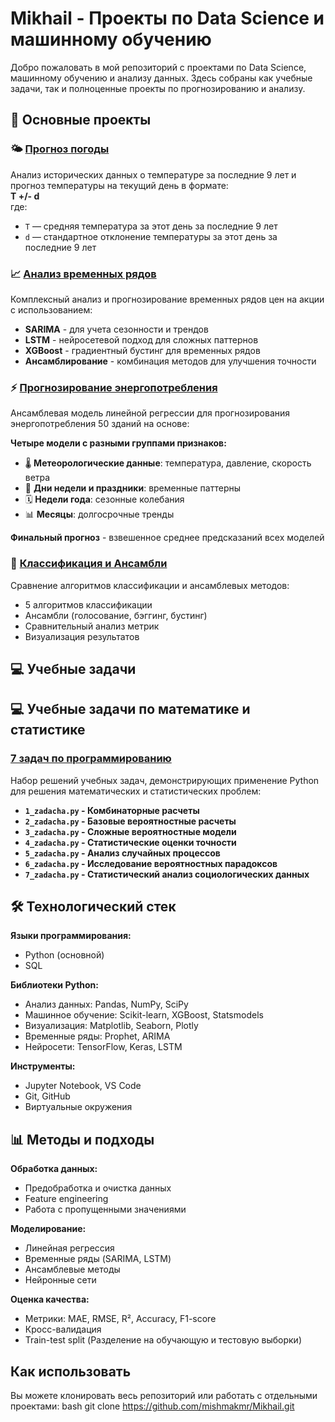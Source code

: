 # Mikhail - Проекты по Data Science и машинному обучению

Добро пожаловать в мой репозиторий с проектами по Data Science, машинному обучению и анализу данных. Здесь собраны как учебные задачи, так и полноценные проекты по прогнозированию и анализу.

## 🚀 Основные проекты

### 🌤️ [Прогноз погоды](./Прогноз%20погоды/)
Анализ исторических данных о температуре за последние 9 лет и прогноз температуры на текущий день в формате:  
**T +/- d**  
где:
- `T` — средняя температура за этот день за последние 9 лет
- `d` — стандартное отклонение температуры за этот день за последние 9 лет

### 📈 [Анализ временных рядов](./Analiz%20vremennykh%20ryadov/)
Комплексный анализ и прогнозирование временных рядов цен на акции с использованием:
- **SARIMA** - для учета сезонности и трендов
- **LSTM** - нейросетевой подход для сложных паттернов
- **XGBoost** - градиентный бустинг для временных рядов
- **Ансамблирование** - комбинация методов для улучшения точности

### ⚡ [Прогнозирование энергопотребления](./Kursovoy_proyekt_Rasschitat_dannye_po_energopotrebleniyu/)
Ансамблевая модель линейной регрессии для прогнозирования энергопотребления 50 зданий на основе:

**Четыре модели с разными группами признаков:**
- 🌡️ **Метеорологические данные**: температура, давление, скорость ветра
- 📅 **Дни недели и праздники**: временные паттерны
- 🗓️ **Недели года**: сезонные колебания
- 📊 **Месяцы**: долгосрочные тренды

**Финальный прогноз** - взвешенное среднее предсказаний всех моделей

### 🔮 [Классификация и Ансамбли](./zadaniye_klassifikatsiya_i_ansambli/)
Сравнение алгоритмов классификации и ансамблевых методов:
- 5 алгоритмов классификации
- Ансамбли (голосование, бэггинг, бустинг)
- Сравнительный анализ метрик
- Визуализация результатов

## 💻 Учебные задачи

## 💻 Учебные задачи по математике и статистике

### [7 задач по программированию](./7_zadach/)
Набор решений учебных задач, демонстрирующих применение Python для решения математических и статистических проблем:
- **`1_zadacha.py` - Комбинаторные расчеты**  
- **`2_zadacha.py` - Базовые вероятностные расчеты**  
- **`3_zadacha.py` - Сложные вероятностные модели**  
- **`4_zadacha.py` - Статистические оценки точности**  
- **`5_zadacha.py` - Анализ случайных процессов**  
- **`6_zadacha.py` - Исследование вероятностных парадоксов**  
- **`7_zadacha.py` - Статистический анализ социологических данных**  
  
## 🛠 Технологический стек

**Языки программирования:**
- Python (основной)
- SQL

**Библиотеки Python:**
- Анализ данных: Pandas, NumPy, SciPy
- Машинное обучение: Scikit-learn, XGBoost, Statsmodels
- Визуализация: Matplotlib, Seaborn, Plotly
- Временные ряды: Prophet, ARIMA
- Нейросети: TensorFlow, Keras, LSTM

**Инструменты:**
- Jupyter Notebook, VS Code
- Git, GitHub
- Виртуальные окружения

## 📊 Методы и подходы

**Обработка данных:**
- Предобработка и очистка данных
- Feature engineering
- Работа с пропущенными значениями

**Моделирование:**
- Линейная регрессия
- Временные ряды (SARIMA, LSTM)
- Ансамблевые методы
- Нейронные сети

**Оценка качества:**
- Метрики: MAE, RMSE, R², Accuracy, F1-score
- Кросс-валидация
- Train-test split (Разделение на обучающую и тестовую выборки)

## Как использовать

Вы можете клонировать весь репозиторий или работать с отдельными проектами:
bash
git clone https://github.com/mishmakmr/Mikhail.git
